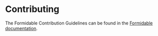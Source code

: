 # Contributing

The Formidable Contribution Guidelines can be found in the [Formidable documentation](https://www.formidablejs.org/docs/contributions).